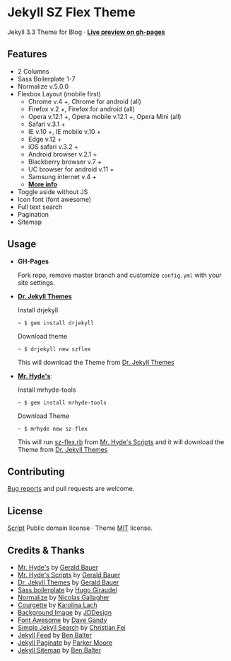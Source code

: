 # Jekyll SZ Flex Theme

Jekyll 3.3 Theme for Blog · [**Live preview on gh-pages**](https://startzerognu.github.io/jekyll-szflex-theme/)

## Features

* 2 Columns
* Sass Boilerplate 1-7
* Normalize v.5.0.0
* Flexbox Layout (mobile first)
  * Chrome v.4 +, Chrome for android (all)
  * Firefox v.2 +, Firefox for android (all)
  * Opera v.12.1 +, Opera mobile v.12.1 +, Opera Mini (all)
  * Safari v.3.1 +
  * IE v.10 +, IE mobile v.10 +
  * Edge v.12 +
  * iOS safari v.3.2 +
  * Android browser v.2.1 +
  * Blackberry browser v.7 +
  * UC browser for android v.11 +
  * Samsung internet v.4 +
  * [**More info**][caniuse]
* Toggle aside without JS
* Icon font (font awesome)
* Full text search
* Pagination
* Sitemap

## Usage

* **GH-Pages**

  Fork repo, remove master branch and customize `config.yml` with your site settings.

* **[Dr. Jekyll Themes][drjekyllthemes]**

  Install drjekyll

  ```
  ~ $ gem install drjekyll
  ```
  Download theme

  ```
  ~ $ drjekyll new szflex
  ```

  This will download the Theme from [Dr. Jekyll Themes][drjekyllthemes]

* **[Mr. Hyde's][hyde]**:

  Install mrhyde-tools

  ```
  ~ $ gem install mrhyde-tools
  ```

  Download Theme

  ```
  ~ $ mrhyde new sz-flex
  ```

  This will run [sz-flex.rb][script] from [Mr. Hyde's Scripts][hydescripts] and
  it will download the Theme from [Dr. Jekyll Themes][drjekyllthemes]

## Contributing

[Bug reports][issues] and pull requests are welcome.

## License

[Script][script] Public domain license · Theme [MIT][mit] license.

## Credits & Thanks

* [Mr. Hyde's][hyde] by [Gerald Bauer][geraldb]
* [Mr. Hyde's Scripts][hydescripts] by [Gerald Bauer][geraldb]
* [Dr. Jekyll Themes][drjekyllthemes] by [Gerald Bauer][geraldb]
* [Sass boilerplate][sass-boilerplate] by [Hugo Giraudel][hugogiraudel]
* [Normalize][normalize] by [Nicolas Gallagher][necolas]
* [Courgette][courgette] by [Karolina Lach][karolinalach]
* [Background Image][image] by [JDDesign][jddesign]
* [Font Awesome][font-awesome] by [Dave Gandy][dave-gandy]
* [Simple Jekyll Search][search] by [Christian Fei][christian-fei]
* [Jekyll Feed][feed] by [Ben Balter][ben-balter]
* [Jekyll Paginate][paginate] by [Parker Moore][parker-moore]
* [Jekyll Sitemap][sitemap] by [Ben Balter][ben-balter]

[caniuse]: http://caniuse.com/#feat=flexbox
[hyde]: https://github.com/mrhydescripts
[hydescripts]: https://github.com/mrhydescripts/scripts
[script]: https://github.com/mrhydescripts/scripts/blob/master/sz-flex.rb
[drjekyllthemes]: https://github.com/drjekyllthemes
[geraldb]: https://github.com/geraldb
[sass-boilerplate]: https://github.com/HugoGiraudel/sass-boilerplate
[hugogiraudel]: https://github.com/HugoGiraudel
[normalize]: https://github.com/necolas/normalize.css
[necolas]: https://github.com/necolas
[courgette]: https://fonts.google.com/specimen/Courgette
[karolinalach]: https://plus.google.com/+KarolinaLach
[image]: https://pixabay.com/en/background-polygon-purple-violet-1409025/
[jddesign]: https://pixabay.com/en/users/JDDesign-2595351/
[issues]: https://github.com/StartZeroGnu/jekyll-szflex-theme/issues
[mit]: https://opensource.org/licenses/MIT
[search]: https://github.com/christian-fei/Simple-Jekyll-Search
[christian-fei]: https://github.com/christian-fei
[font-awesome]: http://fontawesome.io/
[dave-gandy]: https://github.com/davegandy
[feed]: https://github.com/jekyll/jekyll-feed
[paginate]: https://github.com/jekyll/jekyll-paginate
[sitemap]: https://github.com/jekyll/jekyll-sitemap
[ben-balter]: https://github.com/benbalter
[parker-moore]: https://github.com/parkr
